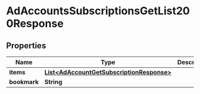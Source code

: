 

# AdAccountsSubscriptionsGetList200Response

## Properties

Name | Type | Description | Notes
------------ | ------------- | ------------- | -------------
**items** | [**List&lt;AdAccountGetSubscriptionResponse&gt;**](AdAccountGetSubscriptionResponse.md) |  | 
**bookmark** | **String** |  |  [optional]





